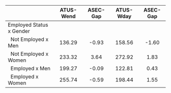 
|                      |    ATUS-Wend |     ASEC-Gap |    ATUS-Wday |     ASEC-Gap |
| -------------------- | :----------: | :----------: | :----------: | :----------: |
| Employed Status x Gender |              |              |              |              |
| &nbsp;&nbsp;Not Employed x Men |       136.29 |        -0.93 |       158.56 |        -1.60 |
| &nbsp;&nbsp;Not Employed x Women |       233.32 |         3.64 |       272.92 |         1.83 |
| &nbsp;&nbsp;Employed x Men |       199.27 |        -0.09 |       122.81 |         0.43 |
| &nbsp;&nbsp;Employed x Women |       255.74 |        -0.59 |       198.44 |         1.55 |


